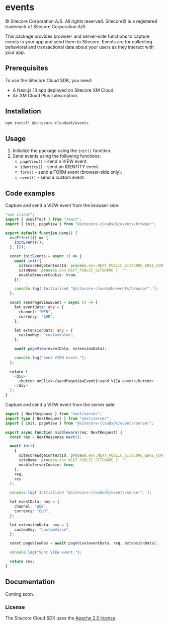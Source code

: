 # events

© Sitecore Corporation A/S. All rights reserved. Sitecore© is a registered trademark of Sitecore Corporation A/S.

This package provides browser- and server-side functions to ​capture events in your app and send them to Sitecore. Events are for collecting behavioral and transactional data about your users as they interact with your app.

## Prerequisites

To use the Sitecore Cloud SDK, you need:

- A Next.js 13 app deployed on Sitecore XM Cloud.
- An XM Cloud Plus subscription.

## Installation

```bash
npm install @sitecore-cloudsdk/events
```

## Usage

1. Initialize the package using the `init()` function.
2. Send events using the following functions:
   - `pageView()` - send a VIEW event.
   - `identity()` - send an IDENTITY event.
   - `form()` - send a FORM event (browser-side only).
   - `event()` - send a custom event.

## Code examples

Capture and send a VIEW event from the browser side:

```ts
"use client";
import { useEffect } from "react";
import { init, pageView } from "@sitecore-cloudsdk/events/browser";

export default function Home() {
  useEffect(() => {
    initEvents();
  }, []);

  const initEvents = async () => {
    await init({
      sitecoreEdgeContextId: process.env.NEXT_PUBLIC_SITECORE_EDGE_CONTEXT_ID || "",
      siteName: process.env.NEXT_PUBLIC_SITENAME || "",
      enableBrowserCookie: true,
    });

    console.log(`Initialized "@sitecore-cloudsdk/events/browser".`);
  };

  const sendPageViewEvent = async () => {
    let eventData: any = {
      channel: "WEB",
      currency: "EUR",
    };

    let extensionData: any = {
      customKey: "customValue",
    };

    await pageView(eventData, extensionData);

    console.log("Sent VIEW event.");
  };

  return (
    <div>
      <button onClick={sendPageViewEvent}>send VIEW event</button>
    </div>
  );
}
```

Capture and send a VIEW event from the server side:

```ts
import { NextResponse } from "next/server";
import type { NextRequest } from "next/server";
import { init, pageView } from "@sitecore-cloudsdk/events/server";

export async function middleware(req: NextRequest) {
  const res = NextResponse.next();

  await init(
    {
      sitecoreEdgeContextId: process.env.NEXT_PUBLIC_SITECORE_EDGE_CONTEXT_ID || "",
      siteName: process.env.NEXT_PUBLIC_SITENAME || "",
      enableServerCookie: true,
    },
    req,
    res
  );

  console.log(`Initialized "@sitecore-cloudsdk/events/server".`);

  let eventData: any = {
    channel: "WEB",
    currency: "EUR",
  };

  let extensionData: any = {
    customKey: "customValue",
  };

  const pageViewRes = await pageView(eventData, req, extensionData);

  console.log("Sent VIEW event.");

  return res;
}
```

## Documentation

Coming soon.

### License

The Sitecore Cloud SDK uses the [Apache 2.0 license](https://www.apache.org/licenses/LICENSE-2.0).